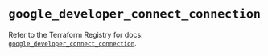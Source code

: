 # `google_developer_connect_connection`

Refer to the Terraform Registry for docs: [`google_developer_connect_connection`](https://registry.terraform.io/providers/hashicorp/google/6.29.0/docs/resources/developer_connect_connection).
